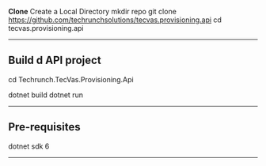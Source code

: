 **Clone**
Create a Local Directory
mkdir repo
git clone https://github.com/techrunchsolutions/tecvas.provisioning.api
cd tecvas.provisioning.api

---

## Build d API project

cd Techrunch.TecVas.Provisioning.Api

dotnet build
dotnet run

---

## Pre-requisites

dotnet sdk 6




---


